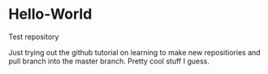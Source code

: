 # Hello-World
Test repository 

Just trying out the github tutorial on learning to make new repositiories and pull branch into the master branch. Pretty cool stuff I guess. 
